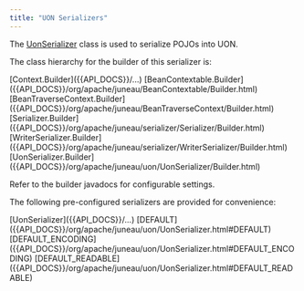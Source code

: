 ```yaml
---
title: "UON Serializers"
---
```


The [UonSerializer]({{API_DOCS}}/org/apache/juneau/uon/UonSerializer.html) class is used to serialize POJOs into UON.

The class hierarchy for the builder of this serializer is:

<tree>
<node-0><java-abstract-class>[Context.Builder]({{API_DOCS}}/...)</java-abstract-class></node-0>
<node-1><java-abstract-class>[BeanContextable.Builder]({{API_DOCS}}/org/apache/juneau/BeanContextable/Builder.html)</java-abstract-class></node-1>
<node-2><java-abstract-class>[BeanTraverseContext.Builder]({{API_DOCS}}/org/apache/juneau/BeanTraverseContext/Builder.html)</java-abstract-class></node-2>
<node-3><java-abstract-class>[Serializer.Builder]({{API_DOCS}}/org/apache/juneau/serializer/Serializer/Builder.html)</java-abstract-class></node-3>
<node-4><java-abstract-class>[WriterSerializer.Builder]({{API_DOCS}}/org/apache/juneau/serializer/WriterSerializer/Builder.html)</java-abstract-class></node-4>
<node-5><java-class>[UonSerializer.Builder]({{API_DOCS}}/org/apache/juneau/uon/UonSerializer/Builder.html)</java-class></node-5>
</tree>

Refer to the builder javadocs for configurable settings.

The following pre-configured serializers are provided for convenience:

<tree>
<node-0><java-class>[UonSerializer]({{API_DOCS}}/...)</java-class></node-0>
<node-1><javac-field>[DEFAULT]({{API_DOCS}}/org/apache/juneau/uon/UonSerializer.html#DEFAULT)</javac-field></node-1>
<node-1><javac-field>[DEFAULT_ENCODING]({{API_DOCS}}/org/apache/juneau/uon/UonSerializer.html#DEFAULT_ENCODING)</javac-field></node-1>
<node-1><javac-field>[DEFAULT_READABLE]({{API_DOCS}}/org/apache/juneau/uon/UonSerializer.html#DEFAULT_READABLE)</javac-field></node-1>
</tree>
